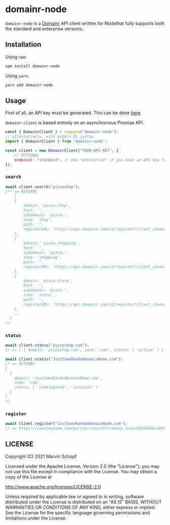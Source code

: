 # domainr-node

`domainr-node` is a [Domainr](https://domainr.com) API client written for Nodethat fully supports both the standard and enterprise versions.

## Installation

Using `npm`:

```bash
npm install domainr-node
```

Using `yarn`:

```bash
yarn add domainr-node
```

## Usage

First of all, an API key must be generated. This can be done [here](https://rapidapi.com/domainr/api/domainr).

`domainr-client` is based entirely on an asynchronous Promise API.

```javascript
const { DomainrClient } = require("domainr-node");
// alternatively, with modern ES syntax
import { DomainrClient } from "domainr-node";

const client = new DomainrClient("YOUR-API-KEY", {
	// OPTIONAL
	endpoint: "standard", // Use "enterprise" if you have an API key for the high volume API
});
```

### `search`

```javascript
await client.search("pizzashop");
/** => RETURNS
    [
    {
        domain: 'pizza.shop',
        host: '',
        subdomain: 'pizza.',
        zone: 'shop',
        path: '',
        registerURL: 'https://api.domainr.com/v2/register?client_id=mashape-XXX&domain=pizza.shop&gl=de&registrar=&source='
    },
    {
        domain: 'pizza.shopping',
        host: '',
        subdomain: 'pizza.',
        zone: 'shopping',
        path: '',
        registerURL: 'https://api.domainr.com/v2/register?client_id=mashape-XXX&domain=pizza.shopping&gl=de&registrar=&source='
    },
    {
        domain: 'pizza.store',
        host: '',
        subdomain: 'pizza.',
        zone: 'store',
        path: '',
        registerURL: 'https://api.domainr.com/v2/register?client_id=mashape-XXX&domain=pizza.store&gl=de&registrar=&source='
    },
    ...
  ]
*/
```

### `status`

```javascript
await client.status("pizzashop.com");
// => [ { domain: 'pizzashop.com', zone: 'com', status: [ 'active' ] } ]

await client.status("JustSomeRandomDomainName.com");
/* => RETURNS
[
  {
    domain: 'JustSomeRandomDomainName.com',
    zone: 'com',
    status: [ 'undelegated', 'inactive' ]
  }
]
*/
```

### `register`

```javascript
await client.register("JustSomeRandomDomainName.com");
// => https://iwantmyname.com/partner/search?r=domai.nr&u=XXXXXX&b=XXXXXXX&q=JustSomeRandomDomainName.com
```

## LICENSE

Copyright (C) 2021 Marvin Schopf

Licensed under the Apache License, Version 2.0 (the "License");
you may not use this file except in compliance with the License.
You may obtain a copy of the License at

http://www.apache.org/licenses/LICENSE-2.0

Unless required by applicable law or agreed to in writing, software
distributed under the License is distributed on an "AS IS" BASIS,
WITHOUT WARRANTIES OR CONDITIONS OF ANY KIND, either express or implied.
See the License for the specific language governing permissions and
limitations under the License.
